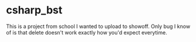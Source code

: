 # csharp_bst

This is a project from school I wanted to upload to showoff. 
Only bug I know of is that delete doesn't work exactly how you'd expect everytime.
